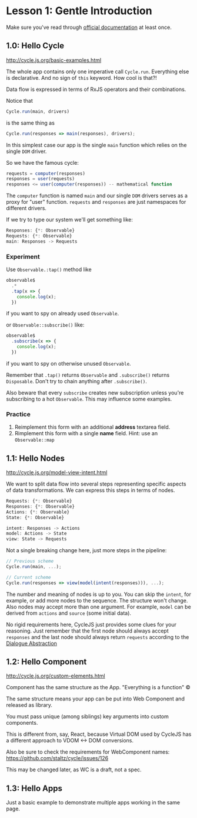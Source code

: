 # Lesson 1: Gentle Introduction

Make sure you've read through [official documentation](http://cycle.js.org/getting-started.html) at least once.

## 1.0: Hello Cycle

http://cycle.js.org/basic-examples.html

The whole app contains only one imperative call `Cycle.run`. Everything else is declarative.
And no sign of `this` keyword. How cool is that?!

Data flow is expressed in terms of RxJS operators and their combinations.

Notice that

```js
Cycle.run(main, drivers)
```

is the same thing as

```js
Cycle.run(responses => main(responses), drivers);
```

In this simplest case our app is the single `main` function which relies on the single `DOM` driver.

So we have the famous cycle:

```js
requests = computer(responses)
responses = user(requests)
responses <= user(computer(responses)) -- mathematical function
```

The `computer` function is named `main` and our single `DOM` drivers serves as a proxy for
 "user" function. `requests` and `responses` are just namespaces for different drivers.

If we try to type our system we'll get something like:

```js
Responses: {*: Observable}
Requests: {*: Observable}
main: Responses -> Requests
```

### Experiment

Use `Observable.:tap()` method like

```js
observable$
  .*
  .tap(x => {
    console.log(x);
  })
```

if you want to spy on already used `Observable`.

or `Observable::subscribe()` like:

```js
observable$
  .subscribe(x => {
    console.log(x);
  })
```

if you want to spy on otherwise unused `Observable`.

Remember that `.tap()` returns `Observable` and `.subscribe()` returns `Disposable`.
Don't try to chain anything after `.subscribe()`.

Also beware that every `subscribe` creates new subscription unless you're subscribing to a hot `Observable`.
This may influence some examples.

### Practice

1. Reimplement this form with an additional **address** textarea field.
2. Rimplement this form with a single **name** field. Hint: use an `Observable::map`

## 1.1: Hello Nodes

http://cycle.js.org/model-view-intent.html

We want to split data flow into several steps representing specific aspects of data transformations.
We can express this steps in terms of nodes.

```js
Requests: {*: Observable}
Responses: {*: Observable}
Actions: {*: Observable}
State: {*: Observable}

intent: Responses -> Actions
model: Actions -> State
view: State -> Requests
```

Not a single breaking change here, just more steps in the pipeline:

```js
// Previous scheme
Cycle.run(main, ...);

// Current scheme
Cycle.run(responses => view(model(intent(responses))), ...);
```

The number and meaning of nodes is up to you. You can skip the `intent`, for example, or add more nodes to the sequence.
The structure won't change. Also nodes may accept more than one argument. For example, `model` can
be derived from `actions` and `source` (some initial data).

No rigid requirements here, CycleJS just provides some clues for your reasoning.
Just remember that the first node should always accept `responses` and
the last node should always return `requests` according to the [Dialogue Abstraction](http://cycle.js.org/dialogue.html)

## 1.2: Hello Component

http://cycle.js.org/custom-elements.html

Component has the same structure as the App. "Everything is a function" &copy;

The same structure means your app can be put into Web Component and released as library.

You must pass unique (among siblings) key arguments into custom components.

This is different from, say, React, because Virtual DOM used by CycleJS has a different approach
to VDOM <-> DOM conversions.

Also be sure to check the requirements for WebComponent names:
https://github.com/staltz/cycle/issues/126

This may be changed later, as WC is a draft, not a spec.

## 1.3: Hello Apps

Just a basic example to demonstrate multiple apps working in the same page.
